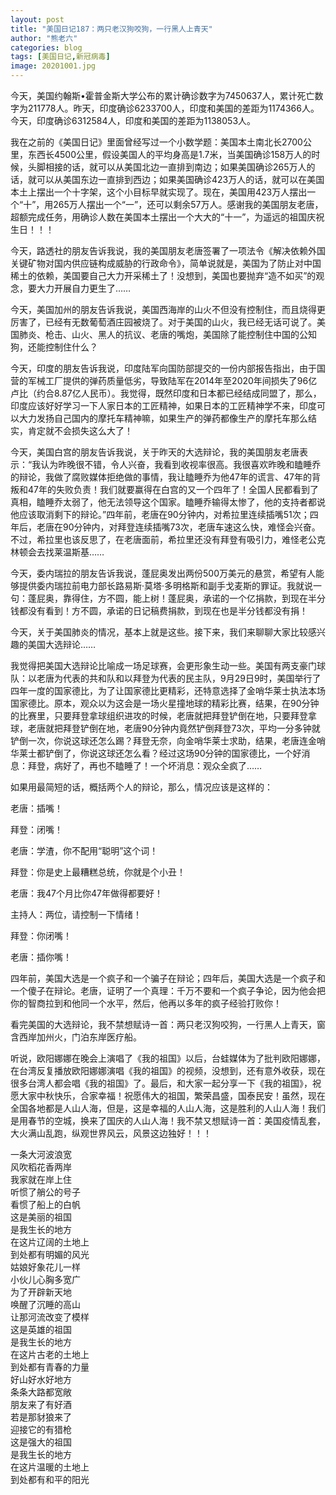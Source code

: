 ```yaml
---
layout: post
title: "美国日记187：两只老汉狗咬狗，一行黑人上青天"
author: "熊老六"
categories: blog
tags: [美国日记,新冠病毒]
image: 20201001.jpg
---
```

今天，美国约翰斯•霍普金斯大学公布的累计确诊数字为7450637人，累计死亡数字为211778人。昨天，印度确诊6233700人，印度和美国的差距为1174366人。今天，印度确诊6312584人，印度和美国的差距为1138053人。

我在之前的《美国日记》里面曾经写过一个小数学题：美国本土南北长2700公里，东西长4500公里，假设美国人的平均身高是1.7米，当美国确诊158万人的时候，头脚相接的话，就可以从美国北边一直排到南边；如果美国确诊265万人的话，就可以从美国东边一直排到西边；如果美国确诊423万人的话，就可以在美国本土上摆出一个十字架，这个小目标早就实现了。现在，美国用423万人摆出一个“十”，用265万人摆出一个“一”，还可以剩余57万人。感谢我的美国朋友老唐，超额完成任务，用确诊人数在美国本土摆出一个大大的“十一”，为遥远的祖国庆祝生日！！！

今天，路透社的朋友告诉我说，我的美国朋友老唐签署了一项法令《解决依赖外国关键矿物对国内供应链构成威胁的行政命令》，简单说就是，美国为了防止对中国稀土的依赖，美国要自己大力开采稀土了！没想到，美国也要抛弃“造不如买”的观念，要大力开展自力更生了……

今天，美国加州的朋友告诉我说，美国西海岸的山火不但没有控制住，而且烧得更厉害了，已经有无数葡萄酒庄园被烧了。对于美国的山火，我已经无话可说了。美国肺炎、枪击、山火、黑人的抗议、老唐的嘴炮，美国除了能控制住中国的公知狗，还能控制住什么？

今天，印度的朋友告诉我说，印度陆军向国防部提交的一份内部报告指出，由于国营的军械工厂提供的弹药质量低劣，导致陆军在2014年至2020年间损失了96亿卢比（约合8.87亿人民币）。我觉得，既然印度和日本都已经结成同盟了，那么，印度应该好好学习一下人家日本的工匠精神，如果日本的工匠精神学不来，印度可以大力发扬自己国内的摩托车精神嘛，如果生产的弹药都像生产的摩托车那么结实，肯定就不会损失这么大了！

今天，美国白宫的朋友告诉我说，关于昨天的大选辩论，我的美国朋友老唐表示：“我认为昨晚很不错，令人兴奋，我看到收视率很高。我很喜欢昨晚和瞌睡乔的辩论，我做了腐败媒体拒绝做的事情，我让瞌睡乔为他47年的谎言、47年的背叛和47年的失败负责！我们就要赢得在白宫的又一个四年了！全国人民都看到了真相，瞌睡乔太弱了，他无法领导这个国家。瞌睡乔输得太惨了，他的支持者都说他应该取消剩下的辩论。”四年前，老唐在90分钟内，对希拉里连续插嘴51次；四年后，老唐在90分钟内，对拜登连续插嘴73次，老唐车速这么快，难怪会兴奋。不过，希拉里也该反思了，在老唐面前，希拉里还没有拜登有吸引力，难怪老公克林顿会去找莱温斯基……

今天，委内瑞拉的朋友告诉我说，蓬屁奥发出两份500万美元的悬赏，希望有人能够提供委内瑞拉前电力部长路易斯·莫塔·多明格斯和副手戈麦斯的罪证。我就说一句：蓬屁奥，靠得住，方不圆，能上树！蓬屁奥，承诺的一个亿捐款，到现在半分钱都没有看到！方不圆，承诺的日记稿费捐款，到现在也是半分钱都没有捐！

今天，关于美国肺炎的情况，基本上就是这些。接下来，我们来聊聊大家比较感兴趣的美国大选辩论……

我觉得把美国大选辩论比喻成一场足球赛，会更形象生动一些。美国有两支豪门球队：以老唐为代表的共和队和以拜登为代表的民主队，9月29日9时，美国举行了四年一度的国家德比，为了让国家德比更精彩，还特意选择了金哨华莱士执法本场国家德比。原本，观众以为这会是一场火星撞地球的精彩比赛，结果，在90分钟的比赛里，只要拜登拿球组织进攻的时候，老唐就把拜登铲倒在地，只要拜登拿球，老唐就把拜登铲倒在地，老唐90分钟内竟然铲倒拜登73次，平均一分多钟就铲倒一次，你说这球还怎么踢？拜登无奈，向金哨华莱士求助，结果，老唐连金哨华莱士都铲倒了，你说这球还怎么看？经过这场90分钟的国家德比，一个好消息：拜登，病好了，再也不瞌睡了！一个坏消息：观众全疯了……

如果用最简短的话，概括两个人的辩论，那么，情况应该是这样的：

老唐：插嘴！

拜登：闭嘴！

老唐：学渣，你不配用“聪明”这个词！

拜登：你是史上最糟糕总统，你就是个小丑！

老唐：我47个月比你47年做得都要好！

主持人：两位，请控制一下情绪！

拜登：你闭嘴！

老唐：插你嘴！

四年前，美国大选是一个疯子和一个骗子在辩论；四年后，美国大选是一个疯子和一个傻子在辩论。老唐，证明了一个真理：千万不要和一个疯子争论，因为他会把你的智商拉到和他同一个水平，然后，他再以多年的疯子经验打败你！

看完美国的大选辩论，我不禁想赋诗一首：两只老汉狗咬狗，一行黑人上青天，窗含西岸加州火，门泊东岸医疗船。

听说，欧阳娜娜在晚会上演唱了《我的祖国》以后，台蛙媒体为了批判欧阳娜娜，在台湾反复播放欧阳娜娜演唱《我的祖国》的视频，没想到，还有意外收获，现在很多台湾人都会唱《我的祖国》了。最后，和大家一起分享一下《我的祖国》，祝愿大家中秋快乐，合家幸福！祝愿伟大的祖国，繁荣昌盛，国泰民安！虽然，现在全国各地都是人山人海，但是，这是幸福的人山人海，这是胜利的人山人海！我们是用春节的空城，换来了国庆的人山人海！我不禁又想赋诗一首：美国疫情乱套，大火满山乱跑，纵观世界风云，风景这边独好！！！

一条大河波浪宽  
风吹稻花香两岸  
我家就在岸上住  
听惯了艄公的号子   
看惯了船上的白帆  
这是美丽的祖国   
是我生长的地方  
在这片辽阔的土地上   
到处都有明媚的风光  
姑娘好象花儿一样   
小伙儿心胸多宽广  
为了开辟新天地   
唤醒了沉睡的高山  
让那河流改变了模样  
这是英雄的祖国  
是我生长的地方  
在这片古老的土地上   
到处都有青春的力量   
好山好水好地方  
条条大路都宽敞  
朋友来了有好酒   
若是那豺狼来了   
迎接它的有猎枪  
这是强大的祖国   
是我生长的地方  
在这片温暖的土地上   
到处都有和平的阳光 ​​​​ 